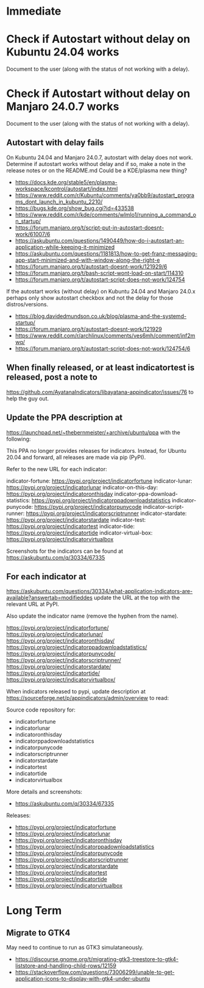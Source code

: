 # Immediate

# Check if Autostart without delay on Kubuntu 24.04 works
Document to the user (along with the status of not working with a delay).


# Check if Autostart without delay on Manjaro 24.0.7 works
Document to the user (along with the status of not working with a delay).


## Autostart with delay fails
On Kubuntu 24.04 and Manjaro 24.0.7, autostart with delay does not work.
Determine if autostart works without delay and if so, make a note in the 
release notes or on the README.md
Could be a KDE/plasma new thing?
- https://docs.kde.org/stable5/en/plasma-workspace/kcontrol/autostart/index.html
- https://www.reddit.com/r/Kubuntu/comments/ya0bb9/autostart_programs_dont_launch_in_kubuntu_2210/
- https://bugs.kde.org/show_bug.cgi?id=433538
- https://www.reddit.com/r/kde/comments/wlmlo1/running_a_command_on_startup/
- https://forum.manjaro.org/t/script-put-in-autostart-doesnt-work/61007/6
- https://askubuntu.com/questions/1490449/how-do-i-autostart-an-application-while-keeping-it-minimized
- https://askubuntu.com/questions/1181813/how-to-get-franz-messaging-app-start-minimized-and-with-window-along-the-right-e
- https://forum.manjaro.org/t/autostart-doesnt-work/121929/6
- https://forum.manjaro.org/t/bash-script-wont-load-on-start/114310
- https://forum.manjaro.org/t/autostart-script-does-not-work/124754

If the autostart works (without delay) on Kubuntu 24.04 and Manjaro 24.0.x
perhaps only show autostart checkbox and not the delay for those distros/versions.

- https://blog.davidedmundson.co.uk/blog/plasma-and-the-systemd-startup/
- https://forum.manjaro.org/t/autostart-doesnt-work/121929
- https://www.reddit.com/r/archlinux/comments/ves6mh/comment/inf2mwq/
- https://forum.manjaro.org/t/autostart-script-does-not-work/124754/6


## When finally released, or at least indicatortest is released, post a note to
  https://github.com/AyatanaIndicators/libayatana-appindicator/issues/76
to help the guy out.


## Update the PPA description at
  https://launchpad.net/~thebernmeister/+archive/ubuntu/ppa
with the following:

This PPA no longer provides releases for indicators.
Instead, for Ubuntu 20.04 and forward, all releases are made via pip (PyPI).

Refer to the new URL for each indicator:

indicator-fortune: https://pypi.org/project/indicatorfortune
indicator-lunar: https://pypi.org/project/indicatorlunar
indicator-on-this-day: https://pypi.org/project/indicatoronthisday
indicator-ppa-download-statistics: https://pypi.org/project/indicatorppadownloadstatistics
indicator-punycode: https://pypi.org/project/indicatorpunycode
indicator-script-runner: https://pypi.org/project/indicatorscriptrunner
indicator-stardate: https://pypi.org/project/indicatorstardate
indicator-test: https://pypi.org/project/indicatortest
indicator-tide: https://pypi.org/project/indicatortide
indicator-virtual-box: https://pypi.org/project/indicatorvirtualbox

Screenshots for the indicators can be found at https://askubuntu.com/q/30334/67335


## For each indicator at
  https://askubuntu.com/questions/30334/what-application-indicators-are-available?answertab=modifieddes
update the URL at the top with the relevant URL at PyPI.

Also update the indicator name (remove the hyphen from the name).


  https://pypi.org/project/indicatorfortune/
  https://pypi.org/project/indicatorlunar/
  https://pypi.org/project/indicatoronthisday/
  https://pypi.org/project/indicatorppadownloadstatistics/
  https://pypi.org/project/indicatorpunycode/
  https://pypi.org/project/indicatorscriptrunner/
  https://pypi.org/project/indicatorstardate/
  https://pypi.org/project/indicatortide/
  https://pypi.org/project/indicatorvirtualbox/


When indicators released to pypi, update description at
  https://sourceforge.net/p/appindicators/admin/overview
to read:


Source code repository for:
 - indicatorfortune
 - indicatorlunar
 - indicatoronthisday
 - indicatorppadownloadstatistics
 - indicatorpunycode
 - indicatorscriptrunner
 - indicatorstardate
 - indicatortest
 - indicatortide
 - indicatorvirtualbox

More details and screenshots:
 -  https://askubuntu.com/q/30334/67335

Releases:
- https://pypi.org/project/indicatorfortune
- https://pypi.org/project/indicatorlunar
- https://pypi.org/project/indicatoronthisday
- https://pypi.org/project/indicatorppadownloadstatistics
- https://pypi.org/project/indicatorpunycode
- https://pypi.org/project/indicatorscriptrunner
- https://pypi.org/project/indicatorstardate
- https://pypi.org/project/indicatortest
- https://pypi.org/project/indicatortide
- https://pypi.org/project/indicatorvirtualbox



# Long Term

## Migrate to GTK4
May need to continue to run as GTK3 simulataneously.
- https://discourse.gnome.org/t/migrating-gtk3-treestore-to-gtk4-liststore-and-handling-child-rows/12159
- https://stackoverflow.com/questions/73006299/unable-to-get-application-icons-to-display-with-gtk4-under-ubuntu
